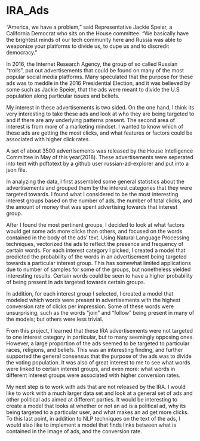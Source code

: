 # IRA_Ads

“America, we have a problem,” said Representative Jackie Speier, a California Democrat who sits on the House committee. “We basically have the brightest minds of our tech community here and Russia was able to weaponize your platforms to divide us, to dupe us and to discredit democracy.”

   In 2016, the Internet Research Agency, the group of so called Russian “trolls”, put out advertisements that could be found on many of the most popular social media platforms.  Many speculated that the purpose for these ads was to meddle in the 2016 Presidential Election, and it was believed by some such as Jackie Speier, that the ads were meant to divide the U.S population along particular issues and beliefs.

   My interest in these advertisements is two sided.  On the one hand, I think its very interesting to take these ads and look at who they are being targeted to and if there are any underlying patterns present.  The second area of interest is from more of a marketing mindset.  I wanted to know which of these ads are getting the most clicks, and what features or factors could be associated with higher click rates.

   A set of about 3500 advertisements was released by the House Intelligence Committee in May of this year(2018).  These advertisements were seperated into text with pdftotext by a github user russian-ad-explorer and put into a json file.

   In analyzing the data, I first assembled some general statistics about the advertisements and grouped them by the interest categories that they were targeted towards.  I found what I considered to be the most interesting interest groups based on the number of ads, the number of total clicks, and the amount of money that was spent advertising towards that interest group.

   After I found the most pertinent groups, I decided to look at what factors would get some ads more clicks than others, and focused on the words contained in the body of the ads’ text.  Using Natural Language Processing techniques, vectorized the ads to reflect the presence and frequency of certain words.  For each interest category I picked, I created a model that predicted the probability of the words in an advertisement being targeted towards a particular interest group.  This has somewhat limited applications due to number of samples for some of the groups, but nonetheless yielded interesting results.  Certain words could be seen to have a higher probability of being present in ads targeted towards certain groups.

   In addition, for each interest group I selected, I created a model that modeled which words were present in advertisements with the highest conversion rate of clicks per impression.  Some of these words were unsurprising, such as the words “join” and “follow” being present in many of the models; but others were less trivial.

   From this project, I learned that these IRA advertisements were not targeted to one interest category in particular, but to many seemingly opposing ones.  However, a large proportion of the ads seemed to be targeted to particular races, religions, and beliefs.  This was an interesting finding, and further supported the general consensus that the purpose of the ads was to divide the voting population.  It was also of great interest to me to see what words were linked to certain interest groups, and even more: what words in different interest groups were associated with higher conversion rates.

   My next step is to work with ads that are not released by the IRA.  I would like to work with a much larger data set and look at a general set of ads and other political ads aimed at different parties.  It would be interesting to create a model that looks at whether or not an ad is a political ad, why its being targeted to a particular user, and what makes an ad get more clicks.  To this last point, in addition to NLP techniques on the text of the ads, I would also like to implement a model that finds links between what is contained in the image of ads, and the conversion rate.
